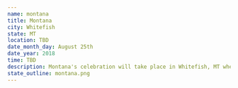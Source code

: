 ```yaml
---
name: montana
title: Montana
city: Whitefish
state: MT
location: TBD
date_month_day: August 25th
date_year: 2018
time: TBD
description: Montana's celebration will take place in Whitefish, MT where we will get the chance to co-celebrate alongside Dan's father's and sister's birthdays (Roy's 70th and Sarah's 35th)!!! Additional details to follow...
state_outline: montana.png
---
```

